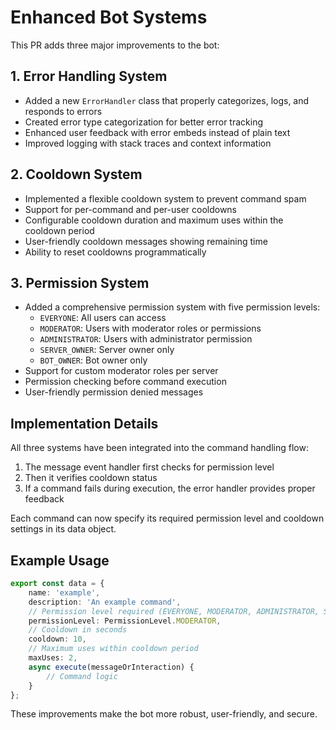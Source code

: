 # Enhanced Bot Systems

This PR adds three major improvements to the bot:

## 1. Error Handling System

- Added a new `ErrorHandler` class that properly categorizes, logs, and responds to errors
- Created error type categorization for better error tracking
- Enhanced user feedback with error embeds instead of plain text
- Improved logging with stack traces and context information

## 2. Cooldown System

- Implemented a flexible cooldown system to prevent command spam
- Support for per-command and per-user cooldowns
- Configurable cooldown duration and maximum uses within the cooldown period
- User-friendly cooldown messages showing remaining time
- Ability to reset cooldowns programmatically

## 3. Permission System

- Added a comprehensive permission system with five permission levels:
  - `EVERYONE`: All users can access
  - `MODERATOR`: Users with moderator roles or permissions
  - `ADMINISTRATOR`: Users with administrator permission
  - `SERVER_OWNER`: Server owner only
  - `BOT_OWNER`: Bot owner only
- Support for custom moderator roles per server
- Permission checking before command execution
- User-friendly permission denied messages

## Implementation Details

All three systems have been integrated into the command handling flow:
1. The message event handler first checks for permission level
2. Then it verifies cooldown status
3. If a command fails during execution, the error handler provides proper feedback

Each command can now specify its required permission level and cooldown settings in its data object.

## Example Usage

```typescript
export const data = {
    name: 'example',
    description: 'An example command',
    // Permission level required (EVERYONE, MODERATOR, ADMINISTRATOR, SERVER_OWNER, BOT_OWNER)
    permissionLevel: PermissionLevel.MODERATOR,
    // Cooldown in seconds
    cooldown: 10,
    // Maximum uses within cooldown period
    maxUses: 2,
    async execute(messageOrInteraction) {
        // Command logic
    }
};
```

These improvements make the bot more robust, user-friendly, and secure. 